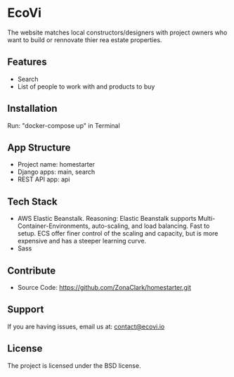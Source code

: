 # EcoVi

The website matches local constructors/designers with project owners who want to build or rennovate thier rea estate properties.

Features
------------

- Search
- List of people to work with and products to buy

Installation
------------

Run: "docker-compose up" in Terminal

App Structure
------------

* Project name: homestarter
* Django apps: main, search
* REST API app: api



Tech Stack
------------
- AWS Elastic Beanstalk. Reasoning: Elastic Beanstalk supports Multi-Container-Environments, auto-scaling, and load balancing. Fast to setup. ECS offer finer control of the scaling and capacity, but is more expensive and has a steeper learning curve.
- Sass

Contribute
------------

- Source Code: https://github.com/ZonaClark/homestarter.git

Support
------------

If you are having issues, email us at: contact@ecovi.io

License
------------

The project is licensed under the BSD license.
